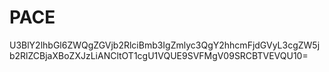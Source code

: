 # PACE
U3BlY2lhbGl6ZWQgZGVjb2RlciBmb3IgZmlyc3QgY2hhcmFjdGVyL3cgZW5jb2RlZCBjaXBoZXJzLiANCltOT1cgU1VQUE9SVFMgV09SRCBTVEVQU10=
